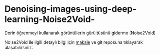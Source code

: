 # Denoising-images-using-deep-learning-Noise2Void-
Derin öğrenmeyi kullanarak görüntülerin gürültüsünü giderme (Noise2Void)​

Noise2Void ile ilgili detaylı bilgi için [makale](https://arxiv.org/abs/1811.10980) ve git reposuna tıklayarak ulaşabilirsiniz.


